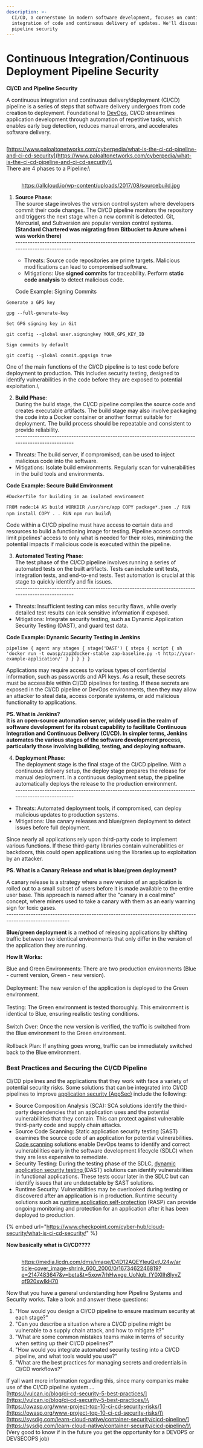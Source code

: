 ```yaml
---
description: >-
  CI/CD, a cornerstone in modern software development, focuses on continuous
  integration of code and continuous delivery of updates. We'll discuss more on
  pipeline security
---
```


# Continuous Integration/Continuous Deployment Pipeline Security

**CI/CD and Pipeline Security**

A continuous integration and continuous delivery/deployment (CI/CD) pipeline is a series of steps that software delivery undergoes from code creation to deployment. Foundational to [DevOps](https://www.paloaltonetworks.com/cyberpedia/what-is-devops), CI/CD streamlines application development through automation of repetitive tasks, which enables early bug detection, reduces manual errors, and accelerates software delivery.

<figure><img src="../.gitbook/assets/image (7).png" alt=""><figcaption></figcaption></figure>

[https://www.paloaltonetworks.com/cyberpedia/what-is-the-ci-cd-pipeline-and-ci-cd-security](https://www.paloaltonetworks.com/cyberpedia/what-is-the-ci-cd-pipeline-and-ci-cd-security)\
\
There are 4 phases to a Pipeline:\


<figure><img src="../.gitbook/assets/image (8).png" alt=""><figcaption><p><a href="https://allcloud.io/wp-content/uploads/2017/08/sourcebuild.jpg">https://allcloud.io/wp-content/uploads/2017/08/sourcebuild.jpg</a></p></figcaption></figure>

1.  **Source Phase**:\
    The source stage involves the version control system where developers commit their code changes. The CI/CD pipeline monitors the repository and triggers the next stage when a new commit is detected. Git, Mercurial, and Subversion are popular version control systems. **(Standard Chartered was migrating from Bitbucket to Azure when i was workin there)**\
    \-------------------------------------------------------------------------------------------------

    * Threats: Source code repositories are prime targets. Malicious modifications can lead to compromised software.
    * Mitigations: Use **signed commits** for traceability. Perform **static code analysis** to detect malicious code.

    Code Example: Signing Commits

`Generate a GPG key`

`gpg --full-generate-key`

`Set GPG signing key in Git`

`git config --global user.signingkey YOUR_GPG_KEY_ID`

`Sign commits by default`

`git config --global commit.gpgsign true`

One of the main functions of the CI/CD pipeline is to test code before deployment to production. This includes security testing, designed to identify vulnerabilities in the code before they are exposed to potential exploitation.\


2. **Build Phase**:\
   During the build stage, the CI/CD pipeline compiles the source code and creates executable artifacts. The build stage may also involve packaging the code into a Docker container or another format suitable for deployment. The build process should be repeatable and consistent to provide reliability.\
   \--------------------------------------------------------------------------------------------------

* Threats: The build server, if compromised, can be used to inject malicious code into the software.
* Mitigations: Isolate build environments. Regularly scan for vulnerabilities in the build tools and environments.

**Code Example: Secure Build Environment**

`#Dockerfile for building in an isolated environment`

`FROM node:14 AS build WORKDIR /usr/src/app COPY package*.json ./ RUN npm install COPY . . RUN npm run build`\


Code within a CI/CD pipeline must have access to certain data and resources to build a functioning image for testing. Pipeline access controls limit pipelines’ access to only what is needed for their roles, minimizing the potential impacts if malicious code is executed within the pipeline.



3. **Automated Testing Phase**:\
   The test phase of the CI/CD pipeline involves running a series of automated tests on the built artifacts. Tests can include unit tests, integration tests, and end-to-end tests. Test automation is crucial at this stage to quickly identify and fix issues.\
   \--------------------------------------------------------------------------------------------------

* Threats: Insufficient testing can miss security flaws, while overly detailed test results can leak sensitive information if exposed.
* Mitigations: Integrate security testing, such as Dynamic Application Security Testing (DAST), and guard test data.

**Code Example: Dynamic Security Testing in Jenkins**

`pipeline { agent any stages { stage('DAST') { steps { script { sh 'docker run -t owasp/zap2docker-stable zap-baseline.py -t http://your-example-application/' } } } } }`

Applications may require access to various types of confidential information, such as passwords and API keys. As a result, these secrets must be accessible within CI/CD pipelines for testing. If these secrets are exposed in the CI/CD pipeline or DevOps environments, then they may allow an attacker to steal data, access corporate systems, or add malicious functionality to applications.

**PS. What is Jenkins?**\
**It is an open-source automation server, widely used in the realm of software development for its robust capability to facilitate Continuous Integration and Continuous Delivery (CI/CD). In simpler terms, Jenkins automates the various stages of the software development process, particularly those involving building, testing, and deploying software.**

4. **Deployment Phase**:\
   The deployment stage is the final stage of the CI/CD pipeline. With a continuous delivery setup, the deploy stage prepares the release for manual deployment. In a continuous deployment setup, the pipeline automatically deploys the release to the production environment.\
   \--------------------------------------------------------------------------------------------------

* Threats: Automated deployment tools, if compromised, can deploy malicious updates to production systems.
* Mitigations: Use canary releases and blue/green deployment to detect issues before full deployment.

Since nearly all applications rely upon third-party code to implement various functions. If these third-party libraries contain vulnerabilities or backdoors, this could open applications using the libraries up to exploitation by an attacker.

**PS. What is a Canary Release and what is blue/green deployment?**

A canary release is a strategy where a new version of an application is rolled out to a small subset of users before it is made available to the entire user base. This approach is named after the "canary in a coal mine" concept, where miners used to take a canary with them as an early warning sign for toxic gases.\
\--------------------------------------------------------------------------------------------------------

**Blue/green deployment** is a method of releasing applications by shifting traffic between two identical environments that only differ in the version of the application they are running.

**How It Works:**

Blue and Green Environments: There are two production environments (Blue - current version, Green - new version). \
\
Deployment: The new version of the application is deployed to the Green environment. \
\
Testing: The Green environment is tested thoroughly. This environment is identical to Blue, ensuring realistic testing conditions.\
\
Switch Over: Once the new version is verified, the traffic is switched from the Blue environment to the Green environment.\
\
Rollback Plan: If anything goes wrong, traffic can be immediately switched back to the Blue environment.



### Best Practices and Securing the CI/CD Pipeline

CI/CD pipelines and the applications that they work with face a variety of potential security risks. Some solutions that can be integrated into CI/CD pipelines to improve [application security (AppSec)](https://www.checkpoint.com/cyber-hub/cloud-security/what-is-application-security-appsec/) include the following:

* Source Composition Analysis (SCA): SCA solutions identify the third-party dependencies that an application uses and the potential vulnerabilities that they contain. This can protect against vulnerable third-party code and supply chain attacks.
* Source Code Scanning: Static application security testing (SAST) examines the source code of an application for potential vulnerabilities. [Code scanning](https://www.checkpoint.com/cyber-hub/cloud-security/what-is-code-scanning/) solutions enable DevOps teams to identify and correct vulnerabilities early in the software development lifecycle (SDLC) when they are less expensive to remediate.
* Security Testing: During the testing phase of the SDLC, [dynamic application security testing ](https://www.checkpoint.com/cyber-hub/cloud-security/what-is-dynamic-application-security-testing-dast/)(DAST) solutions can identify vulnerabilities in functional applications. These tests occur later in the SDLC but can identify issues that are undetectable by SAST solutions.
* Runtime Security: Vulnerabilities may be overlooked during testing or discovered after an application is in production. Runtime security solutions such as [runtime application self-protection](https://www.checkpoint.com/cyber-hub/cloud-security/what-is-runtime-application-self-protection-rasp/) (RASP) can provide ongoing monitoring and protection for an application after it has been deployed to production.

{% embed url="https://www.checkpoint.com/cyber-hub/cloud-security/what-is-ci-cd-security/" %}

**Now basically what is CI/CD????**

<figure><img src="../.gitbook/assets/image (6).png" alt=""><figcaption><p><a href="https://media.licdn.com/dms/image/D4D12AQEYIeuQxtU24w/article-cover_image-shrink_600_2000/0/1673462246819?e=2147483647&#x26;v=beta&#x26;t=5xow7rhHwxge_UoNgb_fY0XlIh8lyvZqf920xwIkH70">https://media.licdn.com/dms/image/D4D12AQEYIeuQxtU24w/article-cover_image-shrink_600_2000/0/1673462246819?e=2147483647&#x26;v=beta&#x26;t=5xow7rhHwxge_UoNgb_fY0XlIh8lyvZqf920xwIkH70</a></p></figcaption></figure>

Now that you have a general understanding how Pipeline Systems and Security works. Take a look and answer these questions:

1. "How would you design a CI/CD pipeline to ensure maximum security at each stage?"
2. "Can you describe a situation where a CI/CD pipeline might be vulnerable to a supply chain attack, and how to mitigate it?"
3. "What are some common mistakes teams make in terms of security when setting up their CI/CD pipelines?"
4. "How would you integrate automated security testing into a CI/CD pipeline, and what tools would you use?"
5. "What are the best practices for managing secrets and credentials in CI/CD workflows?"

If yall want more information regarding this, since many companies make use of the CI/CD pipeline system....\
[https://vulcan.io/blog/ci-cd-security-5-best-practices/](https://vulcan.io/blog/ci-cd-security-5-best-practices/)\
[https://owasp.org/www-project-top-10-ci-cd-security-risks/](https://owasp.org/www-project-top-10-ci-cd-security-risks/)\
[https://sysdig.com/learn-cloud-native/container-security/cicd-pipeline/](https://sysdig.com/learn-cloud-native/container-security/cicd-pipeline/)\
(Very good to know if in the future you get the opportunity for a DEVOPS or DEVSECOPS job)
